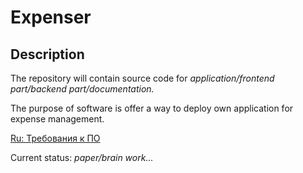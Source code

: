 # Expenser

## Description

The repository will contain source code for *application/frontend part/backend part/documentation.*

The purpose of software is offer a way to deploy own application for expense management. 

[Ru: Требования к ПО](https://docs.google.com/document/d/1YTbm7H7tT1B1ecAJfF4SUNbcFVkVJlMuK1OSKXtFsXQ/edit#)

Current status: *paper/brain work...*

